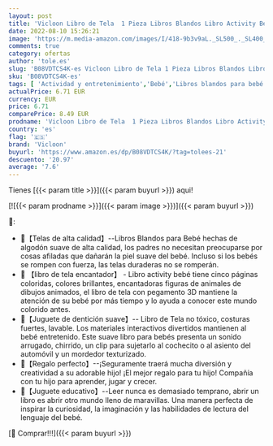 ```yaml
---
layout: post
title: 'Vicloon Libro de Tela  1 Pieza Libros Blandos Libro Activity Bebé con Cola  Animales Libros de Tela Bebé Aprendizaje y Educativo Libro para Bebé Recién Nacido Niños Preescolar  0-6 Meses '
date: 2022-08-10 15:26:21
image: 'https://m.media-amazon.com/images/I/418-9b3v9aL._SL500_._SL400_.jpg'
comments: true
category: ofertas
author: 'tole.es'
slug: 'B08VDTCS4K-es Vicloon Libro de Tela 1 Pieza Libros Blandos Libro...'
sku: 'B08VDTCS4K-es'
tags: [ 'Actividad y entretenimiento','Bebé','Libros blandos para bebé','bebé','nacido','recién','vicloon','🇪🇸', ]
actualPrice: 6.71 EUR
currency: EUR
price: 6.71
comparePrice: 8.49 EUR
prodname: 'Vicloon Libro de Tela  1 Pieza Libros Blandos Libro Activity Bebé con Cola  Animales Libros de Tela Bebé Aprendizaje y Educativo Libro para Bebé Recién Nacido Niños Preescolar  0-6 Meses '
country: 'es'
flag: '🇪🇸'
brand: 'Vicloon'
buyurl: 'https://www.amazon.es/dp/B08VDTCS4K/?tag=tolees-21'
descuento: '20.97'
average: '7.6'
---
```


Tienes [{{< param title >}}]({{< param buyurl >}}) aqui!

[![{{< param prodname >}}]({{< param image >}})]({{< param buyurl >}})

🔎:

- 📒【Telas de alta calidad】--Libros Blandos para Bebé hechas de algodón suave de alta calidad, los padres no necesitan preocuparse por cosas afiladas que dañarán la piel suave del bebé. Incluso si los bebés se rompen con fuerza, las telas duraderas no se romperán.
- 🦚 【libro de tela encantador】 - Libro activity bebé tiene cinco páginas coloridas, colores brillantes, encantadoras figuras de animales de dibujos animados, el libro de tela con pegamento 3D mantiene la atención de su bebé por más tiempo y lo ayuda a conocer este mundo colorido antes.
- 🦓【Juguete de dentición suave】-- Libro de Tela no tóxico, costuras fuertes, lavable. Los materiales interactivos divertidos mantienen al bebé entretenido. Este suave libro para bebés presenta un sonido arrugado, chirrido, un clip para sujetarlo al cochecito o al asiento del automóvil y un mordedor texturizado.
- 💐【Regalo perfecto】--¡Seguramente traerá mucha diversión y creatividad a su adorable hijo! ¡El mejor regalo para tu hijo! Compañía con tu hijo para aprender, jugar y crecer.
- 🎈【Juguete educativo】--Leer nunca es demasiado temprano, abrir un libro es abrir otro mundo lleno de maravillas. Una manera perfecta de inspirar la curiosidad, la imaginación y las habilidades de lectura del lenguaje del bebé.

[🛒 Comprar!!!]({{< param buyurl >}})

